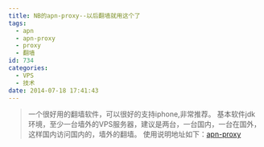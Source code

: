 ```yaml
---
title: NB的apn-proxy--以后翻墙就用这个了
tags:
  - apn
  - apn-proxy
  - proxy
  - 翻墙
id: 734
categories:
  - VPS
  - 技术
date: 2014-07-18 17:41:43
---
```


> 一个很好用的翻墙软件，可以很好的支持iphone,非常推荐。
基本软件jdk环境，至少一台墙外的VPS服务器，建议是两台，一台国内，一台在国外，这样国内访问国内的，墙外的翻墙。
使用说明地址如下：[apn-proxy](https://github.com/apn-proxy/apn-proxy/wiki/%E4%BD%BF%E7%94%A8%E6%8C%87%E5%8D%97)
